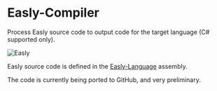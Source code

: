# Easly-Compiler

Process Easly source code to output code for the target language (C# supported only).

![Easly](https://www.easly.org/images/16.png)

Easly source code is defined in the [Easly-Language](https://github.com/dlebansais/Easly-Language/) assembly.

The code is currently being ported to GitHub, and very preliminary.